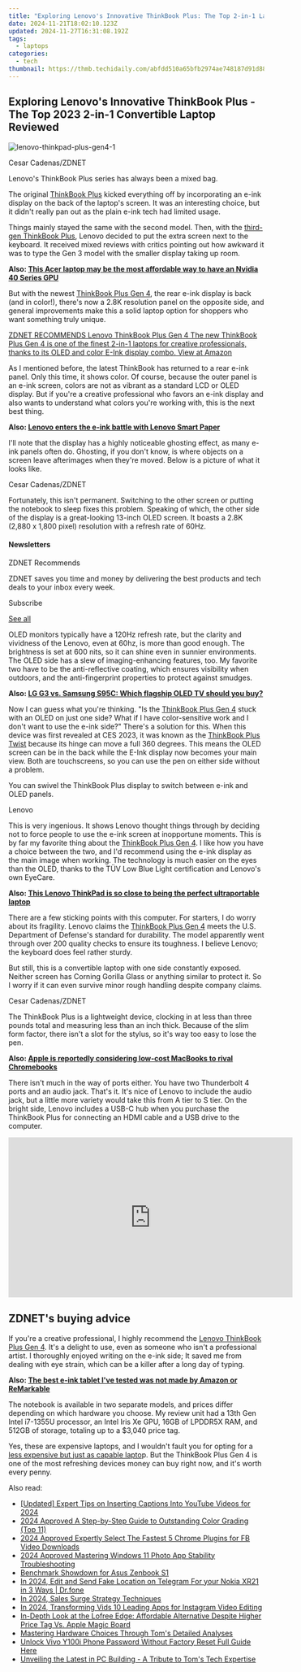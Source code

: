 ```yaml
---
title: "Exploring Lenovo's Innovative ThinkBook Plus: The Top 2-in-1 Laptop of the Year Revealed by ZDNet"
date: 2024-11-21T18:02:10.123Z
updated: 2024-11-27T16:31:08.192Z
tags:
  - laptops
categories:
  - tech
thumbnail: https://thmb.techidaily.com/abfdd510a65bfb2974ae748187d91d88c050827e452b20253ad5c2d81a1eb51a.jpg
---
```


## Exploring Lenovo's Innovative ThinkBook Plus - The Top 2023 2-in-1 Convertible Laptop Reviewed

![lenovo-thinkpad-plus-gen4-1](https://www.zdnet.com/a/img/resize/9f5041f41a0a60b497bedcff679d8443335e7f6c/2023/08/31/934173e1-248a-48cf-8966-80c17cc0b006/lenovo-thinkpad-plus-gen4-3.jpg?auto=webp&width=1280)

Cesar Cadenas/ZDNET

Lenovo's ThinkBook Plus series has always been a mixed bag.

The original [ThinkBook Plus](https://www.zdnet.com/product/lenovo-thinkbook-plus/) kicked everything off by incorporating an e-ink display on the back of the laptop's screen. It was an interesting choice, but it didn't really pan out as the plain e-ink tech had limited usage. 

Things mainly stayed the same with the second model. Then, with the [third-gen ThinkBook Plus](https://shop-links.co/link/?url=https%3A%2F%2Fwww.lenovo.com%2Fus%2Fen%2Fp%2Flaptops%2Fthinkbook%2Fthinkbook-plus%2Fthinkbook-plus-gen-3-%2817-inch-intel%29%2Flen101b0005%3F&publisher_slug=itechdaily19598&exclusive=1), Lenovo decided to put the extra screen next to the keyboard. It received mixed reviews with critics pointing out how awkward it was to type the Gen 3 model with the smaller display taking up room.

**Also: [This Acer laptop may be the most affordable way to have an Nvidia 40 Series GPU](https://www.zdnet.com/article/this-acer-laptop-may-be-the-most-affordable-way-to-have-an-nvidia-40-series-gpu/)**

But with the newest [ThinkBook Plus Gen 4](https://buy.geni.us/Proxy.ashx?TSID=368250&GR%5FURL=https%3A%2F%2Fwww.amazon.com%2FLenovo-ThinkBook-15-Thunderbolt-Fingerprint%2Fdp%2FB0D4R6ZLZ2%3Ftag%3Dzd-buy-button-20%26ascsubtag%3D%5F%5FCOM%5FCLICK%5FID%5F%5F%7C8ac0f9ac-0f45-4750-bc64-282eee946337%7Cdtp&dtb=1), the rear e-ink display is back (and in color!), there's now a 2.8K resolution panel on the opposite side, and general improvements make this a solid laptop option for shoppers who want something truly unique.

[ZDNET RECOMMENDS Lenovo ThinkBook Plus Gen 4 The new ThinkBook Plus Gen 4 is one of the finest 2-in-1 laptops for creative professionals, thanks to its OLED and color E-Ink display combo. View at Amazon](https://buy.geni.us/Proxy.ashx?TSID=368250&GR%5FURL=https%3A%2F%2Fwww.amazon.com%2FLenovo-ThinkBook-15-Thunderbolt-Fingerprint%2Fdp%2FB0D4R6ZLZ2%3Ftag%3Dzd-buy-button-20%26ascsubtag%3D%5F%5FCOM%5FCLICK%5FID%5F%5F%7C8ac0f9ac-0f45-4750-bc64-282eee946337%7Cdtp&dtb=1)

As I mentioned before, the latest ThinkBook has returned to a rear e-ink panel. Only this time, it shows color. Of course, because the outer panel is an e-ink screen, colors are not as vibrant as a standard LCD or OLED display. But if you're a creative professional who favors an e-ink display and also wants to understand what colors you're working with, this is the next best thing. 

**Also: [Lenovo enters the e-ink battle with Lenovo Smart Paper](https://www.zdnet.com/article/lenovo-enters-the-e-ink-battle-with-lenovo-smart-paper/)**

I'll note that the display has a highly noticeable ghosting effect, as many e-ink panels often do. Ghosting, if you don't know, is where objects on a screen leave afterimages when they're moved. Below is a picture of what it looks like. 

Cesar Cadenas/ZDNET

Fortunately, this isn't permanent. Switching to the other screen or putting the notebook to sleep fixes this problem. Speaking of which, the other side of the display is a great-looking 13-inch OLED screen. It boasts a 2.8K (2,880 x 1,800 pixel) resolution with a refresh rate of 60Hz. 

#### Newsletters

ZDNET Recommends

ZDNET saves you time and money by delivering the best products and tech deals to your inbox every week.

 Subscribe

[See all](https://www.zdnet.com/newsletters/)

OLED monitors typically have a 120Hz refresh rate, but the clarity and vividness of the Lenovo, even at 60hz, is more than good enough. The brightness is set at 600 nits, so it can shine even in sunnier environments. The OLED side has a slew of imaging-enhancing features, too. My favorite two have to be the anti-reflective coating, which ensures visibility when outdoors, and the anti-fingerprint properties to protect against smudges.

**Also: [LG G3 vs. Samsung S95C: Which flagship OLED TV should you buy?](https://www.zdnet.com/home-and-office/home-entertainment/lg-g3-vs-samsung-s95c-which-flagship-oled-tv-should-you-buy/)**

Now I can guess what you're thinking. "Is the [ThinkBook Plus Gen 4](https://shop-links.co/link/?url=https%3A%2F%2Fwww.lenovo.com%2Fus%2Fen%2Fp%2Flaptops%2Fthinkbook%2Fthinkbook-plus%2Flenovo-thinkbook-plus-gen-4-%2813-inch-intel%29%2Flen101b0031%3F&publisher_slug=itechdaily19598&exclusive=1) stuck with an OLED on just one side? What if I have color-sensitive work and I don't want to use the e-ink side?" There's a solution for this. When this device was first revealed at CES 2023, it was known as the [ThinkBook Plus Twist](https://www.zdnet.com/article/lenovos-new-thinkbooks-offer-some-unexpected-twists-on-laptop-design/) because its hinge can move a full 360 degrees. This means the OLED screen can be in the back while the E-Ink display now becomes your main view. Both are touchscreens, so you can use the pen on either side without a problem.

You can swivel the ThinkBook Plus display to switch between e-ink and OLED panels.

Lenovo

This is very ingenious. It shows Lenovo thought things through by deciding not to force people to use the e-ink screen at inopportune moments. This is by far my favorite thing about the [ThinkBook Plus Gen 4](https://shop-links.co/link/?url=https%3A%2F%2Fwww.lenovo.com%2Fus%2Fen%2Fp%2Flaptops%2Fthinkbook%2Fthinkbook-plus%2Flenovo-thinkbook-plus-gen-4-%2813-inch-intel%29%2Flen101b0031%3F&publisher_slug=itechdaily19598&exclusive=1). I like how you have a choice between the two, and I'd recommend using the e-ink display as the main image when working. The technology is much easier on the eyes than the OLED, thanks to the TÜV Low Blue Light certification and Lenovo's own EyeCare.

**Also: [This Lenovo ThinkPad is so close to being the perfect ultraportable laptop](https://www.zdnet.com/article/this-lenovo-thinkpad-is-so-close-to-being-the-perfect-ultraportable-laptop/)**

There are a few sticking points with this computer. For starters, I do worry about its fragility. Lenovo claims the [ThinkBook Plus Gen 4](https://shop-links.co/link/?url=https%3A%2F%2Fwww.lenovo.com%2Fus%2Fen%2Fp%2Flaptops%2Fthinkbook%2Fthinkbook-plus%2Flenovo-thinkbook-plus-gen-4-%2813-inch-intel%29%2Flen101b0031%3F%23tech_specs&publisher_slug=itechdaily19598&exclusive=1) meets the U.S. Department of Defense's standard for durability. The model apparently went through over 200 quality checks to ensure its toughness. I believe Lenovo; the keyboard does feel rather sturdy.

But still, this is a convertible laptop with one side constantly exposed. Neither screen has Corning Gorilla Glass or anything similar to protect it. So I worry if it can even survive minor rough handling despite company claims.

Cesar Cadenas/ZDNET

The ThinkBook Plus is a lightweight device, clocking in at less than three pounds total and measuring less than an inch thick. Because of the slim form factor, there isn't a slot for the stylus, so it's way too easy to lose the pen.

**Also: [Apple is reportedly considering low-cost MacBooks to rival Chromebooks](https://www.zdnet.com/article/could-apple-be-considering-low-cost-macbooks-to-rival-chromebooks/)**

There isn't much in the way of ports either. You have two Thunderbolt 4 ports and an audio jack. That's it. It's nice of Lenovo to include the audio jack, but a little more variety would take this from A tier to S tier. On the bright side, Lenovo includes a USB-C hub when you purchase the ThinkBook Plus for connecting an HDMI cable and a USB drive to the computer.

<!-- affiliate ads begin -->
<iframe width="560" height="315" src="https://www.youtube.com/embed/mHFtYJppXFk?si=ylFaAT4nXqCmlV8F&autoplay=1" title="YouTube video player" frameborder="0" allow="accelerometer; autoplay; clipboard-write; encrypted-media; gyroscope; picture-in-picture; web-share" referrerpolicy="strict-origin-when-cross-origin" allowfullscreen></iframe>
<!-- affiliate ads end -->

## ZDNET's buying advice

If you're a creative professional, I highly recommend the [Lenovo ThinkBook Plus Gen 4](https://shop-links.co/link/?url=https%3A%2F%2Fwww.lenovo.com%2Fus%2Fen%2Fp%2Flaptops%2Fthinkbook%2Fthinkbook-plus%2Flenovo-thinkbook-plus-gen-4-%2813-inch-intel%29%2Flen101b0031%3F%23tech_specs&publisher_slug=itechdaily19598&exclusive=1). It's a delight to use, even as someone who isn't a professional artist. I thoroughly enjoyed writing on the e-ink side; It saved me from dealing with eye strain, which can be a killer after a long day of typing.

**Also: [The best e-ink tablet I've tested was not made by Amazon or ReMarkable](https://www.zdnet.com/article/onyx-boox-tab-ultra-review/)**

The notebook is available in two separate models, and prices differ depending on which hardware you choose. My review unit had a 13th Gen Intel i7-1355U processor, an Intel Iris Xe GPU, 16GB of LPDDR5X RAM, and 512GB of storage, totaling up to a $3,040 price tag. 

Yes, these are expensive laptops, and I wouldn't fault you for opting for a [less expensive but just as capable lapto](https://www.zdnet.com/article/best-laptop/)p. But the ThinkBook Plus Gen 4 is one of the most refreshing devices money can buy right now, and it's worth every penny.

<ins class="adsbygoogle"
     style="display:block"
     data-ad-format="autorelaxed"
     data-ad-client="ca-pub-7571918770474297"
     data-ad-slot="1223367746"></ins>

<ins class="adsbygoogle"
     style="display:block"
     data-ad-client="ca-pub-7571918770474297"
     data-ad-slot="8358498916"
     data-ad-format="auto"
     data-full-width-responsive="true"></ins>

<span class="atpl-alsoreadstyle">Also read:</span>
<div><ul>
<li><a href="https://facebook-video-share.techidaily.com/updated-expert-tips-on-inserting-captions-into-youtube-videos-for-2024/"><u>[Updated] Expert Tips on Inserting Captions Into YouTube Videos for 2024</u></a></li>
<li><a href="https://extra-hints.techidaily.com/2024-approved-a-step-by-step-guide-to-outstanding-color-grading-top-11/"><u>2024 Approved A Step-by-Step Guide to Outstanding Color Grading (Top 11)</u></a></li>
<li><a href="https://facebook-videos.techidaily.com/2024-approved-expertly-select-the-fastest-5-chrome-plugins-for-fb-video-downloads/"><u>2024 Approved Expertly Select The Fastest 5 Chrome Plugins for FB Video Downloads</u></a></li>
<li><a href="https://vp-tips.techidaily.com/2024-approved-mastering-windows-11-photo-app-stability-troubleshooting/"><u>2024 Approved Mastering Windows 11 Photo App Stability Troubleshooting</u></a></li>
<li><a href="https://hardware-reviews.techidaily.com/benchmark-showdown-for-asus-zenbook-s1/"><u>Benchmark Showdown for Asus Zenbook S1</u></a></li>
<li><a href="https://location-social.techidaily.com/in-2024-edit-and-send-fake-location-on-telegram-for-your-nokia-xr21-in-3-ways-drfone-by-drfone-virtual-android/"><u>In 2024, Edit and Send Fake Location on Telegram For your Nokia XR21 in 3 Ways | Dr.fone</u></a></li>
<li><a href="https://extra-support.techidaily.com/in-2024-sales-surge-strategy-techniques/"><u>In 2024, Sales Surge Strategy Techniques</u></a></li>
<li><a href="https://instagram-video-recordings.techidaily.com/in-2024-transforming-vids-10-leading-apps-for-instagram-video-editing/"><u>In 2024, Transforming Vids 10 Leading Apps for Instagram Video Editing</u></a></li>
<li><a href="https://hardware-reviews.techidaily.com/in-depth-look-at-the-lofree-edge-affordable-alternative-despite-higher-price-tag-vs-apple-magic-board/"><u>In-Depth Look at the Lofree Edge: Affordable Alternative Despite Higher Price Tag Vs. Apple Magic Board</u></a></li>
<li><a href="https://hardware-reviews.techidaily.com/mastering-hardware-choices-through-toms-detailed-analyses/"><u>Mastering Hardware Choices Through Tom's Detailed Analyses</u></a></li>
<li><a href="https://android-unlock.techidaily.com/unlock-vivo-y100i-phone-password-without-factory-reset-full-guide-here-by-drfone-android/"><u>Unlock Vivo Y100i Phone Password Without Factory Reset Full Guide Here</u></a></li>
<li><a href="https://hardware-reviews.techidaily.com/unveiling-the-latest-in-pc-building-a-tribute-to-toms-tech-expertise/"><u>Unveiling the Latest in PC Building - A Tribute to Tom's Tech Expertise</u></a></li>
</ul></div>

